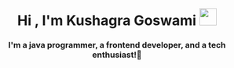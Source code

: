 <h1 align="center">Hi , I'm Kushagra Goswami <img src="https://media.giphy.com/media/hvRJCLFzcasrR4ia7z/giphy.gif" width="35"></h1>
<p align="center">
 <h3 align="center">I'm a java programmer, a frontend developer, and a tech enthusiast!🌟</h3>
<br>

